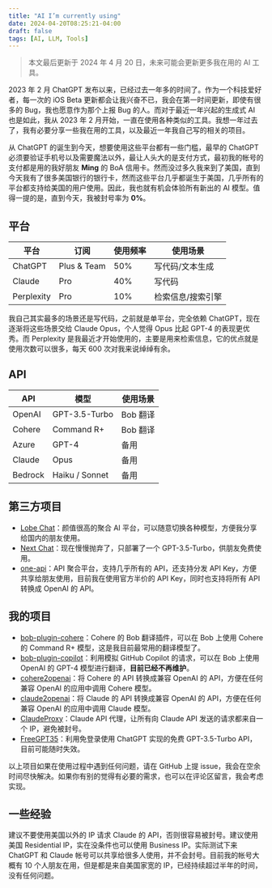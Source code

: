 ```yaml
---
title: "AI ​​I’m currently using"
date: 2024-04-20T08:25:21-04:00
draft: false
tags: [AI, LLM, Tools]
---
```


> 本文最后更新于 2024 年 4 月 20 日，未来可能会更新更多我在用的 AI 工具。

2023 年 2 月 ChatGPT 发布以来，已经过去一年多的时间了。作为一个科技爱好者，每一次的 iOS Beta 更新都会让我兴奋不已，我会在第一时间更新，即使有很多的 Bug，我也愿意作为那个上报 Bug 的人。而对于最近一年兴起的生成式 AI 也是如此，我从 2023 年 2 月开始，一直在使用各种类似的工具。我想一年过去了，我有必要分享一些我在用的工具，以及最近一年我自己写的相关的项目。

从 ChatGPT 的诞生到今天，想要使用这些平台都有一些门槛，最早的 ChatGPT 必须要验证手机号以及需要魔法以外，最让人头大的是支付方式，最初我的帐号的支付都是用的我好朋友 **Ming** 的 BoA 信用卡。然而没过多久我来到了美国，直到今天我有了很多美国银行的银行卡，然而这些平台几乎都诞生于美国，几乎所有的平台都支持给美国的用户使用。因此，我也就有机会体验所有新出的 AI 模型。值得一提的是，直到今天，我被封号率为 **0%**。

## 平台

| 平台 | 订阅 | 使用频率 | 使用场景 |
| --- | --- | --- | --- |
| ChatGPT | Plus & Team | 50% | 写代码/文本生成 |
| Claude | Pro | 40% | 写代码 |
| Perplexity | Pro | 10% | 检索信息/搜索引擎 |

我自己其实最多的场景还是写代码，之前就是单平台，完全依赖 ChatGPT，现在逐渐将这些场景交给 Claude Opus，个人觉得 Opus 比起 GPT-4 的表现更优秀。而 Perplexity 是我最近才开始使用的，主要是用来检索信息，它的优点就是使用次数可以很多，每天 600 次对我来说绰绰有余。

## API

| API | 模型 | 使用场景 |
| --- | --- | --- |
| OpenAI | GPT-3.5-Turbo | Bob 翻译 |
| Cohere | Command R+ | Bob 翻译 |
| Azure | GPT-4 | 备用 |
| Claude | Opus | 备用 |
| Bedrock | Haiku / Sonnet | 备用 |

## 第三方项目

- [Lobe Chat](https://github.com/lobehub/lobe-chat)：颜值很高的聚合 AI 平台，可以随意切换各种模型，方便我分享给国内的朋友使用。
- [Next Chat](https://github.com/ChatGPTNextWeb/ChatGPT-Next-Web)：现在慢慢抛弃了，只部署了一个 GPT-3.5-Turbo，供朋友免费使用。
- [one-api](https://github.com/songquanpeng/one-api)：API 聚合平台，支持几乎所有的 API，还支持分发 API Key，方便共享给朋友使用，目前我在使用官方半价的 API Key，同时也支持将所有 API 转换成 OpenAI 的 API。

## 我的项目

- [bob-plugin-cohere](https://github.com/missuo/bob-plugin-cohere)：Cohere 的 Bob 翻译插件，可以在 Bob 上使用 Cohere 的 Command R+ 模型，这是我目前最常用的翻译模型了。
- [bob-plugin-copilot](https://github.com/missuo/bob-plugin-copilot)：利用模拟 GitHub Copilot 的请求，可以在 Bob 上使用 OpenAI 的 GPT-4 模型进行翻译，**目前已经不再维护**。
- [cohere2openai](https://github.com/missuo/cohere2openai)：将 Cohere 的 API 转换成兼容 OpenAI 的 API，方便在任何兼容 OpenAI 的应用中调用 Cohere 模型。
- [claude2openai](https://github.com/missuo/claude2openai)：将 Claude 的 API 转换成兼容 OpenAI 的 API，方便在任何兼容 OpenAI 的应用中调用 Claude 模型。
- [ClaudeProxy](https://github.com/missuo/ClaudeProxy)：Claude API 代理，让所有向 Claude API 发送的请求都来自一个 IP，避免被封号。
- [FreeGPT35](https://github.com/missuo/FreeGPT35)：利用免登录使用 ChatGPT 实现的免费 GPT-3.5-Turbo API，目前可能随时失效。

以上项目如果在使用过程中遇到任何问题，请在 GitHub 上提 issue，我会在空余时间尽快解决。如果你有别的觉得有必要的需求，也可以在评论区留言，我会考虑实现。

## 一些经验

建议不要使用美国以外的 IP 请求 Claude 的 API，否则很容易被封号。建议使用美国 Residential IP，实在没条件也可以使用 Business IP。实际测试下来 ChatGPT 和 Claude 帐号可以共享给很多人使用，并不会封号。目前我的帐号大概有 10 个人朋友在用，但是都是来自美国家宽的 IP，已经持续超过半年的时间，没有任何问题。